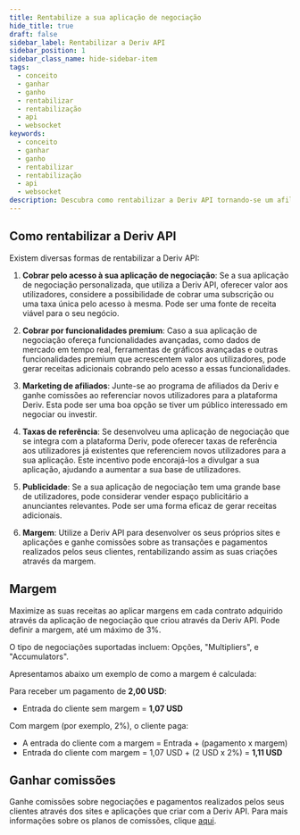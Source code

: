 ```yaml
---
title: Rentabilize a sua aplicação de negociação
hide_title: true
draft: false
sidebar_label: Rentabilizar a Deriv API
sidebar_position: 1
sidebar_class_name: hide-sidebar-item
tags:
  - conceito
  - ganhar
  - ganho
  - rentabilizar
  - rentabilização
  - api
  - websocket
keywords:
  - conceito
  - ganhar
  - ganho
  - rentabilizar
  - rentabilização
  - api
  - websocket
description: Descubra como rentabilizar a Deriv API tornando-se um afiliado Deriv, promovendo a sua aplicação de negociação ou oferecendo funcionalidades premium.
---
```


## Como rentabilizar a Deriv API

Existem diversas formas de rentabilizar a Deriv API:

1. **Cobrar pelo acesso à sua aplicação de negociação**: Se a sua aplicação de negociação personalizada, que utiliza a Deriv API, oferecer valor aos utilizadores, considere a possibilidade de cobrar uma subscrição ou uma taxa única pelo acesso à mesma. Pode ser uma fonte de receita viável para o seu negócio.

2. **Cobrar por funcionalidades premium**: Caso a sua aplicação de negociação ofereça funcionalidades avançadas, como dados de mercado em tempo real, ferramentas de gráficos avançadas e outras funcionalidades premium que acrescentem valor aos utilizadores, pode gerar receitas adicionais cobrando pelo acesso a essas funcionalidades.

3. **Marketing de afiliados**: Junte-se ao programa de afiliados da Deriv e ganhe comissões ao referenciar novos utilizadores para a plataforma Deriv. Esta pode ser uma boa opção se tiver um público interessado em negociar ou investir.

4. **Taxas de referência**: Se desenvolveu uma aplicação de negociação que se integra com a plataforma Deriv, pode oferecer taxas de referência aos utilizadores já existentes que referenciem novos utilizadores para a sua aplicação. Este incentivo pode encorajá-los a divulgar a sua aplicação, ajudando a aumentar a sua base de utilizadores.

5. **Publicidade**: Se a sua aplicação de negociação tem uma grande base de utilizadores, pode considerar vender espaço publicitário a anunciantes relevantes. Pode ser uma forma eficaz de gerar receitas adicionais.

6. **Margem**: Utilize a Deriv API para desenvolver os seus próprios sites e aplicações e ganhe comissões sobre as transações e pagamentos realizados pelos seus clientes, rentabilizando assim as suas criações através da margem.

## Margem

Maximize as suas receitas ao aplicar margens em cada contrato adquirido através da aplicação de negociação que criou através da Deriv API. Pode definir a margem, até um máximo de 3%.

O tipo de negociações suportadas incluem: Opções, "Multipliers", e "Accumulators".

Apresentamos abaixo um exemplo de como a margem é calculada:

Para receber um pagamento de **2,00 USD**:

- Entrada do cliente sem margem = **1,07 USD**

Com margem (por exemplo, 2%), o cliente paga:

- A entrada do cliente com a margem = Entrada + (pagamento x margem)
- Entrada do cliente com margem = 1,07 USD + (2 USD x 2%) = **1,11 USD**

## Ganhar comissões

Ganhe comissões sobre negociações e pagamentos realizados pelos seus clientes através dos sites e aplicações que criar com a Deriv API. Para mais informações sobre os planos de comissões, clique [aqui](https://www.deriv.com/partners/affiliate-ib).
